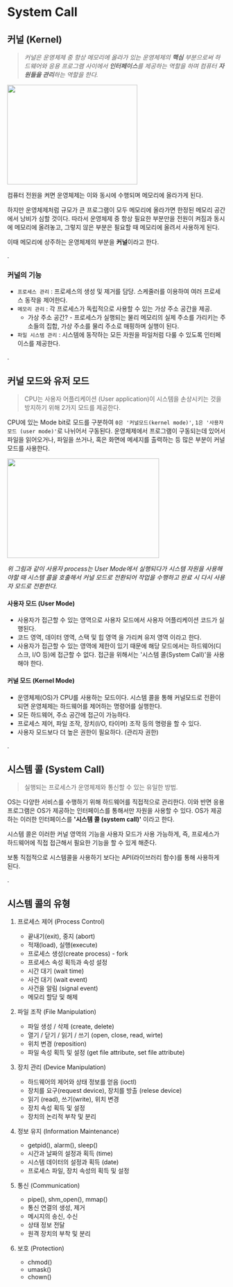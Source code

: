 # System Call

## 커널 (Kernel)
> *커널은 운영체제 중 항상 메모리에 올라가 있는 운영체제의 **핵심** 부분으로써 하드웨어와 응용 프로그램 사이에서 **인터페이스**를 제공하는 역할을 하며 컴퓨터 **자원들을 관리**하는 역할을 한다.*

<img src="https://upload.wikimedia.org/wikipedia/commons/thumb/8/8f/Kernel_Layout.svg/1200px-Kernel_Layout.svg.png" height="230px" width="300px">

컴퓨터 전원을 켜면 운영체제는 이와 동시에 수행되며 메모리에 올라가게 된다.

하지만 운영체제처럼 규모가 큰 프로그램이 모두 메모리에 올라가면 한정된 메모리 공간에서 낭비가 심할 것이다. 따라서 운영체제 중 항상 필요한 부분만을 전원이 켜짐과 동시에 메모리에 올려놓고, 그렇지 않은 부분은 필요할 때 메모리에 올려서 사용하게 된다.

이때 메모리에 상주하는 운영체제의 부분을 **커널**이라고 한다. 

.

### 커널의 기능
* `프로세스 관리` : 프로세스의 생성 및 제거를 담당. 스케줄러를 이용하여 여러 프로세스 동작을 제어한다.
* `메모리 관리` : 각 프로세스가 독립적으로 사용할 수 있는 가상 주소 공간을 제공.
    * 가상 주소 공간? - 프로세스가 실행되는 물리 메모리의 실제 주소를 가리키는 주소들의 집합, 가상 주소를 물리 주소로 매핑하며 실행이 된다.
* `파일 시스템 관리` : 시스템에 동작하는 모든 자원을 파일처럼 다룰 수 있도록 인터페이스를 제공한다.

.

## 커널 모드와 유저 모드
> CPU는 사용자 어플리케이션 (User application)이 시스템을 손상시키는 것을 방지하기 위해 2가지 모드를 제공한다.

CPU에 있는 Mode bit로 모드를 구분하여 `0은 '커널모드(kernel mode)'`, `1은 '사용자모드 (user mode)'`로 나뉘어서 구동된다. 운영체제에서 프로그램이 구동되는데 있어서 파일을 읽어오거나, 파일을 쓰거나, 혹은 화면에 메세지를 출력하는 등 많은 부분이 커널 모드를 사용한다.

<img src="https://img1.daumcdn.net/thumb/R1280x0/?scode=mtistory2&fname=https%3A%2F%2Fblog.kakaocdn.net%2Fdn%2FbXCpPP%2FbtqB1GSHhhq%2Fs4VIsQfMFFKy14SiFKUy4K%2Fimg.png" height="230px" width="350px">

*위 그림과 같이 사용자 process는 User Mode에서 실행되다가 시스템 자원을 사용해야할 때 시스템 콜을 호출해서 커널 모드로 전환되어 작업을 수행하고 완료 시 다시 사용자 모드로 전환한다.*


#### 사용자 모드 (User Mode)
- 사용자가 접근할 수 있는 영역으로 사용자 모드에서 사용자 어플리케이션 코드가 실행된다.
- 코드 영역, 데이터 영역, 스택 및 힙 영역 을 가리켜 유저 영역 이라고 한다.
- 사용자가 접근할 수 있는 영역에 제한이 있기 때문에 해당 모드에서는 하드웨어(디스크, I/O 등)에 접근할 수 없다.
접근을 위해서는 '시스템 콜(System Call)'을 사용해야 한다.


#### 커널 모드 (Kernel Mode)
- 운영체제(OS)가 CPU를 사용하는 모드이다. 시스템 콜을 통해 커널모드로 전환이 되면 운영체제는 하드웨어를 제어하는 명령어를 실행한다.
- 모든 하드웨어, 주소 공간에 접근이 가능하다.
- 프로세스 제어, 파일 조작, 장치(I/O, 타이머) 조작 등의 명령을 할 수 있다.
- 사용자 모드보다 더 높은 권한이 필요하다. (관리자 권한)

.

## 시스템 콜 (System Call)
> 실행되는 프로세스가 운영체제와 통신할 수 있는 유일한 방법.

OS는 다양한 서비스를 수행하기 위해 하드웨어를 직접적으로 관리한다. 이와 반면 응용 프로그램은 OS가 제공하는 인터페이스를 통해서만 자원을 사용할 수 있다. OS가 제공하는 이러한 인터페이스를 **'시스템 콜 (system call)'** 이라고 한다.

시스템 콜은 이러한 커널 영역의 기능을 사용자 모드가 사용 가능하게, 즉, 프로세스가 하드웨어에 직접 접근해서 필요한 기능을 할 수 있게 해준다.

보통 직접적으로 시스템콜을 사용하기 보다는 API(라이브러리 함수)를 통해 사용하게 된다.

.


## 시스템 콜의 유형
1. 프로세스 제어 (Process Control)
    - 끝내기(exit), 중지 (abort)
    - 적재(load), 실행(execute)
    - 프로세스 생성(create process) - fork
    - 프로세스 속성 획득과 속성 설정
    - 시간 대기 (wait time)
    - 사건 대기 (wait event)
    - 사건을 알림 (signal event)
    - 메모리 할당 및 해제

2. 파일 조작 (File Manipulation)
    - 파일 생성 / 삭제 (create, delete)
    - 열기 / 닫기 / 읽기 / 쓰기 (open, close, read, wirte)
    - 위치 변경 (reposition)
    - 파일 속성 획득 및 설정 (get file attribute, set file attribute)

3. 장치 관리 (Device Manipulation)
    - 하드웨어의 제어와 상태 정보를 얻음 (ioctl)
    - 장치를 요구(request device), 장치를 방출 (relese device)
    - 읽기 (read), 쓰기(write), 위치 변경
    - 장치 속성 획득 및 설정
    - 장치의 논리적 부착 및 분리

4. 정보 유지 (Information Maintenance)
    - getpid(), alarm(), sleep()
    - 시간과 날짜의 설정과 획득 (time)
    - 시스템 데이터의 설정과 획득 (date)
    - 프로세스 파일, 장치 속성의 획득 및 설정

5. 통신 (Communication)
    - pipe(), shm_open(), mmap()
    - 통신 연결의 생성, 제거
    - 메시지의 송신, 수신
    - 상태 정보 전달
    - 원격 장치의 부착 및 분리

6. 보호 (Protection)
    - chmod()
    - umask()
    - chown()
